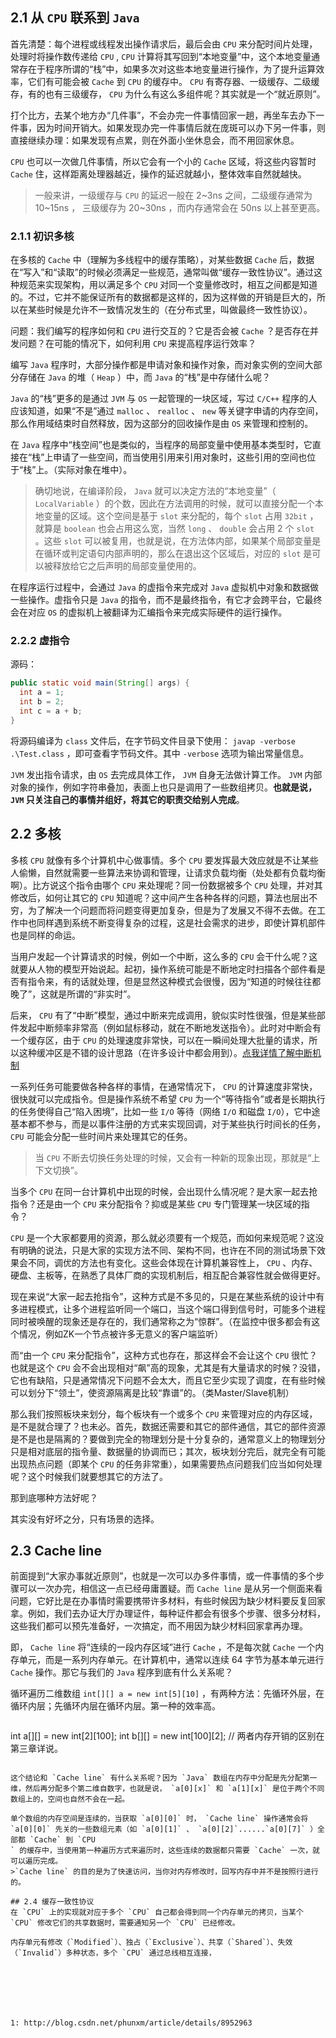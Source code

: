 ## 2.1 从 `CPU` 联系到 `Java`
首先清楚：每个进程或线程发出操作请求后，最后会由 `CPU` 来分配时间片处理，处理时将操作数传递给 `CPU` , `CPU` 计算将其写回到“本地变量”中，这个本地变量通常存在于程序所谓的“栈”中，如果多次对这些本地变量进行操作，为了提升运算效率，它们有可能会被 `Cache` 到 `CPU` 的缓存中。 `CPU` 有寄存器、一级缓存、二级缓存，有的也有三级缓存， `CPU` 为什么有这么多组件呢？其实就是一个“就近原则”。  
  
打个比方，去某个地方办“几件事”，不会办完一件事情回家一趟，再坐车去办下一件事，因为时间开销大。如果发现办完一件事情后就在庞斑可以办下另一件事，则直接继续办理：如果发现有点累，则在外面小坐休息会，而不用回家休息。  
  
`CPU` 也可以一次做几件事情，所以它会有一个小的 `Cache` 区域，将这些内容暂时 `Cache` 住，这样距离处理器越近，操作的延迟就越小，整体效率自然就越快。
>一般来讲，一级缓存与 `CPU` 的延迟一般在 2~3ns 之间，二级缓存通常为 10~15ns ， 三级缓存为 20~30ns ，而内存通常会在 50ns 以上甚至更高。  
  
### 2.1.1 初识多核
在多核的 `Cache` 中（理解为多线程中的缓存策略），对某些数据 `Cache` 后，数据在“写入”和“读取”的时候必须满足一些规范，通常叫做“缓存一致性协议”。通过这种规范来实现架构，用以满足多个 `CPU` 对同一个变量修改时，相互之间都是知道的。不过，它并不能保证所有的数据都是这样的，因为这样做的开销是巨大的，所以在某些时候是允许不一致情况发生的（在分布式里，叫做最终一致性协议）。  
  
问题：我们编写的程序如何和 `CPU` 进行交互的？它是否会被 `Cache` ？是否存在并发问题？在可能的情况下，如何利用 `CPU` 来提高程序运行效率？  
  
编写 `Java` 程序时，大部分操作都是申请对象和操作对象，而对象实例的空间大部分存储在 `Java` 的堆（ `Heap` ）中，而 `Java` 的“栈”是中存储什么呢？  
  
`Java` 的“栈”更多的是通过 `JVM` 与 `OS` 一起管理的一块区域，写过 `C/C++` 程序的人应该知道，如果“不是”通过 `malloc` 、 `realloc` 、 `new` 等关键字申请的内存空间，那么作用域结束时自然释放，因为这部分的回收操作是由 `OS` 来管理和控制的。  
  
在 `Java` 程序中“栈空间”也是类似的，当程序的局部变量中使用基本类型时，它直接在“栈”上申请了一些空间，而当使用引用来引用对象时，这些引用的空间也位于“栈”上。（实际对象在堆中）。
>确切地说，在编译阶段， `Java` 就可以决定方法的“本地变量”（ `LocalVariable` ）的个数，因此在方法调用的时候，就可以直接分配一个本地变量的区域。这个空间是基于 `slot` 来分配的，每个 `slot` 占用 `32bit` ，就算是 `boolean` 也会占用这么宽，当然 `long` 、 `double` 会占用 2 个 `slot` 。这些 `slot` 可以被复用，也就是说，在方法体内部，如果某个局部变量是在循环或判定语句内部声明的，那么在退出这个区域后，对应的 `slot` 是可以被释放给它之后声明的局部变量使用的。

在程序运行过程中，会通过 `Java` 的虚指令来完成对 `Java` 虚拟机中对象和数据做一些操作。虚指令只是 `Java` 的指令，而不是最终指令，有它才会跨平台，它最终会在对应 `OS` 的虚拟机上被翻译为汇编指令来完成实际硬件的运行操作。

### 2.2.2 虚指令
源码：
```java
public static void main(String[] args) {
  int a = 1;
  int b = 2;
  int c = a + b;
}
```
将源码编译为 `class` 文件后，在字节码文件目录下使用： `javap -verbose .\Test.class` ，即可查看字节码文件。其中 `-verbose` 选项为输出常量信息。  
  
`JVM` 发出指令请求，由 `OS` 去完成具体工作， `JVM` 自身无法做计算工作。 `JVM` 内部对象的操作，例如字符串叠加，表面上也只是调用了一些数组拷贝。**也就是说， `JVM` 只关注自己的事情并组好，将其它的职责交给别人完成**。  
  
## 2.2 多核
多核 `CPU` 就像有多个计算机中心做事情。多个 `CPU` 要发挥最大效应就是不让某些人偷懒，自然就需要一些算法来协调和管理，让请求负载均衡（处处都有负载均衡啊）。比方说这个指令由哪个 `CPU` 来处理呢？同一份数据被多个 `CPU` 处理，并对其修改后，如何让其它的 `CPU` 知道呢？这中间产生各种各样的问题，算法也层出不穷，为了解决一个问题而将问题变得更加复杂，但是为了发展又不得不去做。在工作中也同样遇到系统不断变得复杂的过程，这是社会需求的进步，即使计算机部件也是同样的命运。  
  
当用户发起一个计算请求的时候，例如一个中断，这么多的 `CPU` 会干什么呢？这就要从人物的模型开始说起。起初，操作系统可能是不断地定时扫描各个部件看是否有指令来，有的话就处理，但是显然这种模式会很慢，因为“知道的时候往往都晚了”，这就是所谓的“非实时”。  
  
后来， `CPU` 有了“中断”模型，通过中断来完成调用，貌似实时性很强，但是某些部件发起中断频率非常高（例如鼠标移动，就在不断地发送指令）。此时对中断会有一个缓存区，由于 `CPU` 的处理速度非常快，可以在一瞬间处理大批量的请求，所以这种缓冲区是不错的设计思路（在许多设计中都会用到）。[点我详情了解中断机制](1)
  
一系列任务可能要做各种各样的事情，在通常情况下， `CPU` 的计算速度非常快，很快就可以完成指令。但是操作系统不希望 `CPU` 为一个“等待指令”或者是长期执行的任务使得自己“陷入困境”，比如一些 `I/O` 等待（网络 `I/O` 和磁盘 `I/O`），它中途基本都不参与，而是以事件注册的方式来实现回调，对于某些执行时间长的任务， `CPU` 可能会分配一些时间片来处理其它的任务。
>当 `CPU` 不断去切换任务处理的时候，又会有一种新的现象出现，那就是“上下文切换”。

当多个 `CPU` 在同一台计算机中出现的时候，会出现什么情况呢？是大家一起去抢指令？还是由一个 `CPU` 来分配指令？抑或是某些 `CPU` 专门管理某一块区域的指令？
  
`CPU` 是一个大家都要用的资源，那么就必须要有一个规范，而如何来规范呢？这没有明确的说法，只是大家的实现方法不同、架构不同，也许在不同的测试场景下效果会不同，调优的方法也有变化。这些会体现在计算机兼容性上， `CPU` 、内存、硬盘、主板等，在熟悉了具体厂商的实现机制后，相互配合兼容性就会做得更好。  
  
现在来说“大家一起去抢指令”，这种方式是不多见的，只是在某些系统的设计中有多进程模式，让多个进程监听同一个端口，当这个端口得到信号时，可能多个进程同时被唤醒的现象还是存在的，我们通常称之为“惊群”。（在监控中很多都会有这个情况，例如ZK一个节点被许多无意义的客户端监听）  
  
而“由一个 `CPU` 来分配指令”，这种方式也存在，那这样会不会让这个 `CPU` 很忙？也就是这个 `CPU` 会不会出现相对“飙”高的现象，尤其是有大量请求的时候？没错，它也有缺陷，只是通常情况下问题不会太大，而且它至少实现了调度，在有些时候可以划分下“领土”，使资源隔离是比较“靠谱”的。（类Master/Slave机制）  
  
那么我们按照板块来划分，每个板块有一个或多个 `CPU` 来管理对应的内存区域，是不是就合理了？也未必。首先，数据还需要和其它的部件通信，其它的部件资源是不是也是隔离的？要做到完全的物理划分是十分复杂的，通常意义上的物理划分只是相对底层的指令量、数据量的协调而已；其次，板块划分完后，就完全有可能出现热点问题（即某个 `CPU` 的任务非常重），如果需要热点问题我们应当如何处理呢？这个时候我们就要想其它的方法了。  

那到底哪种方法好呢？

其实没有好坏之分，只有场景的选择。

## 2.3 Cache line
前面提到“大家办事就近原则”，也就是一次可以办多件事情，或一件事情的多个步骤可以一次办完，相信这一点已经毋庸置疑。而 `Cache line` 是从另一个侧面来看问题，它好比是在办事情时需要携带许多材料，有些时候因为缺少材料要反复回家拿。例如，我们去办证大厅办理证件，每种证件都会有很多个步骤、很多分材料，这些我们都可以预先准备好，一次搞定，而不用因为缺少材料回家拿再办理。  
  
即， `Cache line` 将“连续的一段内存区域”进行 `Cache` ，不是每次就 `Cache` 一个内存单元，而是一系列内存单元。在计算机中，通常以连续 64 字节为基本单元进行 `Cache` 操作。那它与我们的 `Java` 程序到底有什么关系呢？

循环遍历二维数组 `int[][] a = new int[5][10]` ，有两种方法：先循环外层，在循环内层；先循环内层在循环内层。第一种的效率高。
>```java
int a[][] = new int[2][100];
int b[][] = new int[100][2];
// 两者内存开销的区别在第三章详说。
```
  
这个结论和 `Cache line` 有什么关系呢？因为 `Java` 数组在内存中分配是先分配第一维，然后再分配多个第二维自数字，也就是说， `a[0][x]` 和 `a[1][x]` 是位于两个不同数组上的，空间也自然不会在一起。  
  
单个数组的内存空间是连续的，当获取 `a[0][0]` 时， `Cache line` 操作通常会将 `a[0][0]` 先关的一些数组元素（如 `a[0][1]` 、 `a[0][2]`......`a[0][7]` ）全部都 `Cache` 到 `CPU
` 的缓存中，当使用第一种遍历方式来遍历时，这些连续的数据都只需要 `Cache` 一次，就可以遍历完成。
>`Cache line` 的目的是为了快速访问，当你对内存修改时，回写内存中并不是按照行进行的。

## 2.4 缓存一致性协议
在 `CPU` 上的实现就对应于多个 `CPU` 自己都会得到同一个内存单元的拷贝，当某个 `CPU` 修改它们的共享数据时，需要通知另一个 `CPU` 已经修改。  
  
内存单元有修改（`Modified`）、独占（`Exclusive`）、共享（`Shared`）、失效（`Invalid`）多种状态，多个 `CPU` 通过总线相互连接，




  
  
  
1: http://blog.csdn.net/phunxm/article/details/8952963
